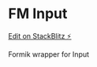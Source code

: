 # FM Input

[Edit on StackBlitz ⚡️](https://stackblitz.com/edit/react-ts-anexxc)

Formik wrapper for Input